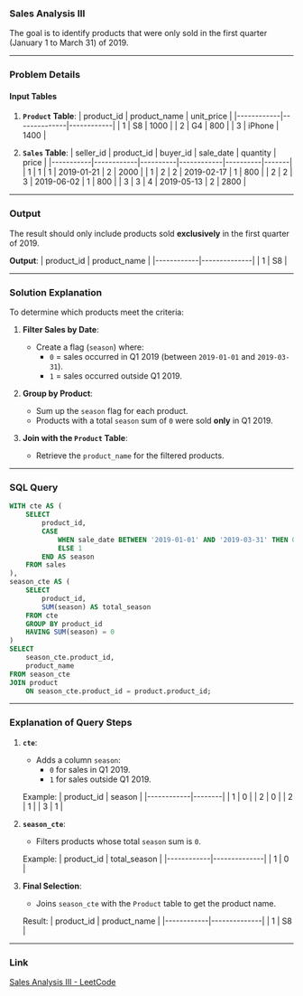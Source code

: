 ### **Sales Analysis III**

The goal is to identify products that were only sold in the first quarter (January 1 to March 31) of 2019. 

---

### **Problem Details**

#### **Input Tables**

1. **`Product` Table**:
   | product_id | product_name | unit_price |
   |------------|--------------|------------|
   | 1          | S8           | 1000       |
   | 2          | G4           | 800        |
   | 3          | iPhone       | 1400       |

2. **`Sales` Table**:
   | seller_id | product_id | buyer_id | sale_date  | quantity | price |
   |-----------|------------|----------|------------|----------|-------|
   | 1         | 1          | 1        | 2019-01-21 | 2        | 2000  |
   | 1         | 2          | 2        | 2019-02-17 | 1        | 800   |
   | 2         | 2          | 3        | 2019-06-02 | 1        | 800   |
   | 3         | 3          | 4        | 2019-05-13 | 2        | 2800  |

---

### **Output**
The result should only include products sold **exclusively** in the first quarter of 2019.  

**Output**:
| product_id | product_name |
|------------|--------------|
| 1          | S8           |

---

### **Solution Explanation**

To determine which products meet the criteria:
1. **Filter Sales by Date**:
   - Create a flag (`season`) where:
     - `0` = sales occurred in Q1 2019 (between `2019-01-01` and `2019-03-31`).
     - `1` = sales occurred outside Q1 2019.

2. **Group by Product**:
   - Sum up the `season` flag for each product. 
   - Products with a total `season` sum of `0` were sold **only** in Q1 2019.

3. **Join with the `Product` Table**:
   - Retrieve the `product_name` for the filtered products.

---

### **SQL Query**

```sql
WITH cte AS (
    SELECT 
        product_id,
        CASE 
            WHEN sale_date BETWEEN '2019-01-01' AND '2019-03-31' THEN 0
            ELSE 1
        END AS season
    FROM sales
),
season_cte AS (
    SELECT 
        product_id,
        SUM(season) AS total_season
    FROM cte
    GROUP BY product_id
    HAVING SUM(season) = 0
)
SELECT 
    season_cte.product_id,
    product_name
FROM season_cte
JOIN product
    ON season_cte.product_id = product.product_id;
```

---

### **Explanation of Query Steps**

1. **`cte`**:
   - Adds a column `season`:
     - `0` for sales in Q1 2019.
     - `1` for sales outside Q1 2019.

   Example:
   | product_id | season |
   |------------|--------|
   | 1          | 0      |
   | 2          | 0      |
   | 2          | 1      |
   | 3          | 1      |

2. **`season_cte`**:
   - Filters products whose total `season` sum is `0`.

   Example:
   | product_id | total_season |
   |------------|--------------|
   | 1          | 0            |

3. **Final Selection**:
   - Joins `season_cte` with the `Product` table to get the product name.

   Result:
   | product_id | product_name |
   |------------|--------------|
   | 1          | S8           |

---

### **Link**
[Sales Analysis III - LeetCode](https://leetcode.com/problems/sales-analysis-iii/)
